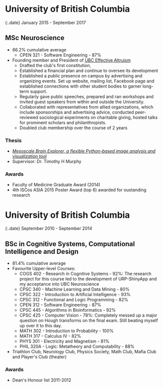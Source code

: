 # University of British Columbia

{:.date}
January 2015 - September 2017

## MSc Neuroscience

- 86.2% cumulative average
    - CPEN 321 - Software Engineering - 87%
- Founding member and President of <a href="http://eaubc.org" target="_blank">UBC Effective Altruism</a>
    - Drafted the club's first constitution, 
    - Established a financial plan and continue to oversee its development
    - Established a public presence on campus by advertising and organizing events. Set up website, mailing list, Facebook page and established connections with other student bodies to garner long-term support. 
    - Regularly gave public speeches, prepared and ran workshops and invited guest speakers from within and outside the University.
    - Collaborated with representatives from allied organizations, which include sponsorships and advertising advice, conducted peer-reviewed sociological experiments on charitable giving, hosted talks for prominent scholars and philanthropists.
    - Doubled club membership over the course of 2 years

### Thesis

- <a href="https://open.library.ubc.ca/cIRcle/collections/ubctheses/24/items/1.0354398" target="_blank">_Mesoscale Brain Explorer, a flexible Python-based image analysis and visualization tool_</a>
- Supervisor: Dr. Timothy H Murphy

### Awards

- Faculty of Medicine Graduate Award (2014)
- 4th ISCos ASIA 2015 Poster Award (top 6) awarded for oustanding research


# University of British Columbia

{:.date}
September 2010 - September 2014

## BSc in Cognitive Systems, Computational Intelligence and Design

- 81.4% cumulative average
- Favourite Upper-level Courses:
    - COGS 402 - Research in Cognitive Systems - 92%: The research project for this course led to the development of URP-ShinyApp and my acceptance into UBC Neuroscience
    - CPSC 340 - Machine Learning and Data Mining - 80%
    - CPSC 322 - Introduction to Artificial Intelligence - 93%
    - CPSC 312 - Functional and Logic Programming - 82%
    - CPEN 312 - Software Engineering - 87%
    - CPSC 445 - Algorithms in Bioinformatics - 92%
    - CPSC 425 - Computer Vision - 78%: Completely messed up a major question on Hough transforms on the final exam. Still beating myself up over it to this day.
    - MATH 302 - Introduction to Probability - 100%
    - MATH 317 - Calculus IV - 82%
    - PHYS 301 - Electricity and Magnetism - 81%
    - PHIL 320A - Logic: Metatheory and Computability - 88%
- Triathlon Club, Neurology Club, Physics Society, Math Club, Mafia Club and Player's Club (theater) 


### Awards

- Dean's Honour list 2011-2012